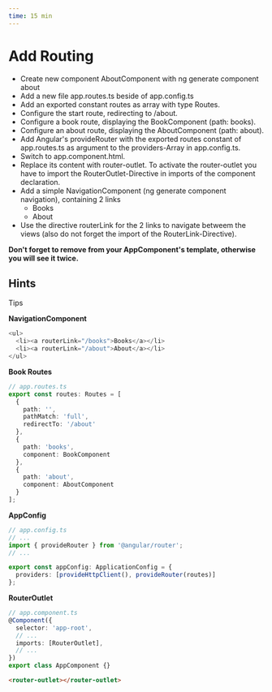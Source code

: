 ```yaml
---
time: 15 min
---
```


# Add Routing

- Create new component AboutComponent with ng generate component about
- Add a new file app.routes.ts beside of app.config.ts
- Add an exported constant routes as array with type Routes.
- Configure the start route, redirecting to /about.
- Configure a book route, displaying the BookComponent (path: books).
- Configure an about route, displaying the AboutComponent (path: about).
- Add Angular's provideRouter with the exported routes constant of app.routes.ts as argument to the providers-Array in app.config.ts.
- Switch to app.component.html.
- Replace its content with router-outlet. To activate the router-outlet you have to import the RouterOutlet-Directive in imports of the component declaration.
- Add a simple NavigationComponent (ng generate component navigation), containing 2 links
    - Books
    - About
- Use the directive routerLink for the 2 links to navigate betweem the views (also do not forget the import of the RouterLink-Directive).

**Don't forget to remove <app-book> from your AppComponent's template, otherwise you will see it twice.**

## Hints

<detials>
<summary>Tips</summary>

**NavigationComponent**
```ts
<ul>
  <li><a routerLink="/books">Books</a></li>
  <li><a routerLink="/about">About</a></li>
</ul>
```

**Book Routes**
```ts
// app.routes.ts
export const routes: Routes = [
  {
    path: '',
    pathMatch: 'full',
    redirectTo: '/about'
  },
  {
    path: 'books',
    component: BookComponent
  },
  {
    path: 'about',
    component: AboutComponent
  }
];
```

**AppConfig**
```ts
// app.config.ts
// ...
import { provideRouter } from '@angular/router';
// ...

export const appConfig: ApplicationConfig = {
  providers: [provideHttpClient(), provideRouter(routes)]
};
```

**RouterOutlet**
```ts
// app.component.ts
@Component({
  selector: 'app-root',
  // ...
  imports: [RouterOutlet],
  // ...
})
export class AppComponent {}
````

```html
<router-outlet></router-outlet>
```


</details>